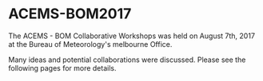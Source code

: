 # ACEMS-BOM2017
The ACEMS - BOM Collaborative Workshops was held on August 7th, 2017 at the Bureau of Meteorology's melbourne Office.

Many ideas and potential collaborations were discussed. Please see the following pages for more details. 
